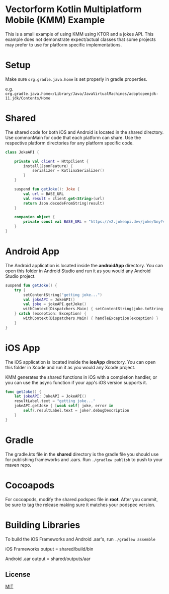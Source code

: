 # Vectorform Kotlin Multiplatform Mobile (KMM) Example

This is a small example of using KMM using KTOR and a jokes API. This example does not demonstrate expect/actual classes that some projects may prefer
to use for platform specific implementations.

# Setup

Make sure ```org.gradle.java.home``` is set properly in gradle.properties.

e.g. ```org.gradle.java.home=/Library/Java/JavaVirtualMachines/adoptopenjdk-11.jdk/Contents/Home```

# Shared

The shared code for both iOS and Android is located in the shared directory. Use commonMain for code that each platform can share. Use the respective
platform directories for any platform specific code.

```Kotlin
class JokeAPI {

    private val client = HttpClient {
        install(JsonFeature) {
            serializer = KotlinxSerializer()
        }
    }

    suspend fun getJoke(): Joke {
        val url = BASE_URL
        val result = client.get<String>(url)
        return Json.decodeFromString(result)
    }

    companion object {
        private const val BASE_URL = "https://v2.jokeapi.dev/joke/Any?safe-mode"
    }
}
```

# Android App

The Android application is located inside the **androidApp** directory. You can open this folder in Android Studio and run it as you would any Android
Studio project.

```Kotlin
suspend fun getJoke() {
    try {
        setContentString("getting joke...")
        val jokeAPI = JokeAPI()
        val joke = jokeAPI.getJoke()
        withContext(Dispatchers.Main) { setContentString(joke.toString()) }
    } catch (exception: Exception) {
        withContext(Dispatchers.Main) { handleException(exception) }
    }
}
```

# iOS App

The iOS application is located inside the **iosApp** directory. You can open this folder in Xcode and run it as you would any Xcode project.

KMM generates the shared functions in iOS with a completion handler, or you can use the async function if your app's iOS version supports it.

```swift
func getJoke() {
    let jokeAPI: JokeAPI = JokeAPI()
    resultLabel.text = "getting joke..."
    jokeAPI.getJoke { [weak self] joke, error in
        self?.resultLabel.text = joke?.debugDescription
    }
}
```

# Gradle

The gradle.kts file in the **shared** directory is the gradle file you should use for publishing frameworks and .aars. Run ```./gradlew publish``` to
push to your maven repo.

# Cocoapods

For cocoapods, modify the shared.podspec file in **root**. After you commit, be sure to tag the release making sure it matches your podspec version.

# Building Libraries

To build the iOS Frameworks and Android .aar's, run ```./gradlew assemble```

iOS Frameworks output = shared/build/bin

Android .aar output = shared/outputs/aar

## License

[MIT](https://choosealicense.com/licenses/mit/)